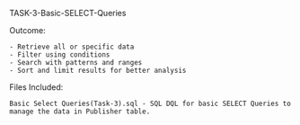TASK-3-Basic-SELECT-Queries

Outcome:
    
    - Retrieve all or specific data
    - Filter using conditions
    - Search with patterns and ranges
    - Sort and limit results for better analysis

Files Included:

    Basic Select Queries(Task-3).sql - SQL DQL for basic SELECT Queries to manage the data in Publisher table.
